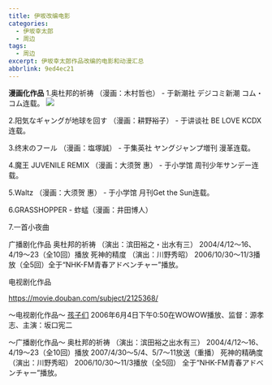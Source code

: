 ```yaml
---
title: 伊坂改编电影
categories:
  - 伊坂幸太郎
  - 周边
tags:
  - 周边
excerpt: 伊坂幸太郎作品改编的电影和动漫汇总
abbrlink: 9ed4ec21
---
```


**漫画化作品**
1.奥杜邦的祈祷 （漫画：木村哲也） - 于新潮社 デジコミ新潮 コム・コム连载。
![](http://tkccres.tukumanhua.com/images/upload/20150126/14222873375245.jpg)

2.阳気なギャングが地球を回す （漫画：耕野裕子） - 于讲谈社 BE LOVE KCDX连载。

3.终末のフール （漫画：塩塚誠） - 于集英社 ヤングジャンプ増刊 漫革连载。

4.魔王 JUVENILE REMIX （漫画：大须贺 惠） - 于小学馆 周刊少年サンデー连载。

5.Waltz （漫画：大须贺 惠） - 于小学馆 月刊Get the Sun连载。

6.GRASSHOPPER - 蚱蜢（漫画：井田博人）

7.一首小夜曲

广播剧化作品
奥杜邦的祈祷 （演出：滨田裕之・出水有三） 2004/4/12～16、4/19～23（全10回）播放
死神的精度 （演出：川野秀昭） 2006/10/30～11/3播放（全5回）全于“NHK-FM青春アドベンチャー”播放。


电视剧化作品

https://movie.douban.com/subject/2125368/

～电视剧化作品～
[孩子们](https://movie.douban.com/subject/2125368/)
2006年6月4日下午0:50在WOWOW播放、监督：源孝志、主演：坂口宪二

～广播剧化作品～
奥杜邦的祈祷 （演出：滨田裕之出水有三）
2004/4/12～16、4/19～23（全10回）播放
2007/4/30～5/4、5/7～11放送（重播）
死神的精确度 （演出：川野秀昭）
2006/10/30～11/3播放（全5回）
全于“NHK-FM青春アドベンチャー”播放。